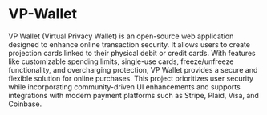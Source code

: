 # VP-Wallet
VP Wallet (Virtual Privacy Wallet) is an open-source web application designed to enhance online transaction security. 
It allows users to create projection cards linked to their physical debit or credit cards. With features like customizable spending limits, single-use cards, freeze/unfreeze functionality, and overcharging protection, VP Wallet provides a secure and flexible solution for online purchases. 
This project prioritizes user security while incorporating community-driven UI enhancements and supports integrations with modern payment platforms such as Stripe, Plaid, Visa, and Coinbase.
